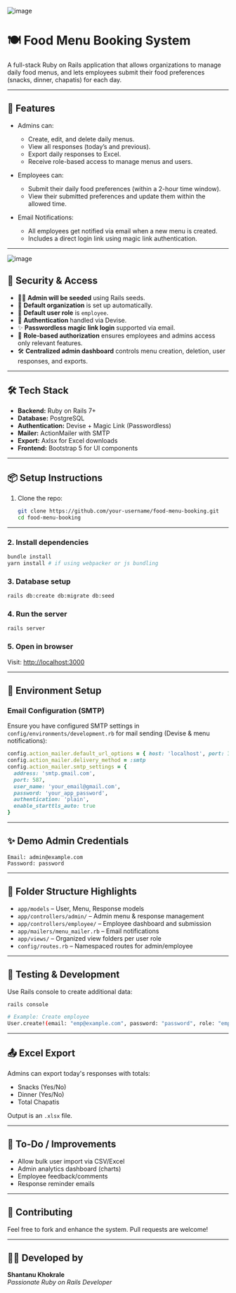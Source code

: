 ![image](https://github.com/user-attachments/assets/1714516b-2ffa-462d-8bea-56d0632bd715)
# 🍽️ Food Menu Booking System

A full-stack Ruby on Rails application that allows organizations to manage daily food menus, and lets employees submit their food preferences (snacks, dinner, chapatis) for each day.

---

## 🚀 Features

- Admins can:
  - Create, edit, and delete daily menus.
  - View all responses (today’s and previous).
  - Export daily responses to Excel.
  - Receive role-based access to manage menus and users.
  
- Employees can:
  - Submit their daily food preferences (within a 2-hour time window).
  - View their submitted preferences and update them within the allowed time.
  
- Email Notifications:
  - All employees get notified via email when a new menu is created.
  - Includes a direct login link using magic link authentication.

---
![image](https://github.com/user-attachments/assets/079cc334-b22d-4898-b0b0-fa1b213bd4ea)

## 🔐 Security & Access

- 🧑‍💼 **Admin will be seeded** using Rails seeds.
- 🏢 **Default organization** is set up automatically.
- 👥 **Default user role** is `employee`.
- 🔑 **Authentication** handled via Devise.
- ✨ **Passwordless magic link login** supported via email.
- 🔐 **Role-based authorization** ensures employees and admins access only relevant features.
- 🛠️ **Centralized admin dashboard** controls menu creation, deletion, user responses, and exports.

---

## 🛠️ Tech Stack

- **Backend:** Ruby on Rails 7+
- **Database:** PostgreSQL
- **Authentication:** Devise + Magic Link (Passwordless)
- **Mailer:** ActionMailer with SMTP
- **Export:** Axlsx for Excel downloads
- **Frontend:** Bootstrap 5 for UI components

---

## 📦 Setup Instructions

1. Clone the repo:
   ```bash
   git clone https://github.com/your-username/food-menu-booking.git
   cd food-menu-booking

---

### 2. Install dependencies

```bash
bundle install
yarn install # if using webpacker or js bundling
```

### 3. Database setup

```bash
rails db:create db:migrate db:seed
```

### 4. Run the server

```bash
rails server
```

### 5. Open in browser

Visit: [http://localhost:3000](http://localhost:3000)

---

## 🔐 Environment Setup

### Email Configuration (SMTP)
Ensure you have configured SMTP settings in `config/environments/development.rb` for mail sending (Devise & menu notifications):

```ruby
config.action_mailer.default_url_options = { host: 'localhost', port: 3000 }
config.action_mailer.delivery_method = :smtp
config.action_mailer.smtp_settings = {
  address: 'smtp.gmail.com',
  port: 587,
  user_name: 'your_email@gmail.com',
  password: 'your_app_password',
  authentication: 'plain',
  enable_starttls_auto: true
}
```

---

## ✨ Demo Admin Credentials

```text
Email: admin@example.com
Password: password
```

---

## 📁 Folder Structure Highlights

- `app/models` – User, Menu, Response models
- `app/controllers/admin/` – Admin menu & response management
- `app/controllers/employee/` – Employee dashboard and submission
- `app/mailers/menu_mailer.rb` – Email notifications
- `app/views/` – Organized view folders per user role
- `config/routes.rb` – Namespaced routes for admin/employee

---

## 🧪 Testing & Development

Use Rails console to create additional data:

```bash
rails console

# Example: Create employee
User.create!(email: "emp@example.com", password: "password", role: "employee", user_name: "Shantanu", organization_id: 1)
```

---

## 📤 Excel Export

Admins can export today's responses with totals:

- Snacks (Yes/No)
- Dinner (Yes/No)
- Total Chapatis

Output is an `.xlsx` file.

---

## 🧩 To-Do / Improvements

- Allow bulk user import via CSV/Excel
- Admin analytics dashboard (charts)
- Employee feedback/comments
- Response reminder emails

---

## 🙌 Contributing

Feel free to fork and enhance the system. Pull requests are welcome!

---

## 👨‍💻 Developed by

**Shantanu Khokrale**  
_Passionate Ruby on Rails Developer_
